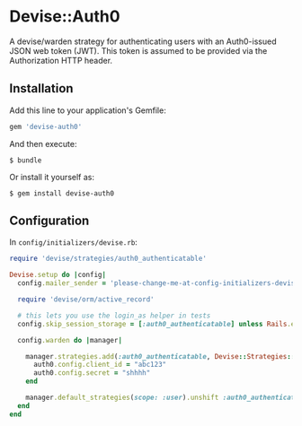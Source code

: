 # Devise::Auth0

A devise/warden strategy for authenticating users with an Auth0-issued JSON web
token (JWT). This token is assumed to be provided via the Authorization HTTP
header.

## Installation

Add this line to your application's Gemfile:

```ruby
gem 'devise-auth0'
```

And then execute:

    $ bundle

Or install it yourself as:

    $ gem install devise-auth0

## Configuration

In `config/initializers/devise.rb`:

``` ruby
require 'devise/strategies/auth0_authenticatable'

Devise.setup do |config|
  config.mailer_sender = 'please-change-me-at-config-initializers-devise@example.com'

  require 'devise/orm/active_record'

  # this lets you use the login_as helper in tests
  config.skip_session_storage = [:auth0_authenticatable] unless Rails.env.test?

  config.warden do |manager|

    manager.strategies.add(:auth0_authenticatable, Devise::Strategies::Auth0Authenticatable) do |auth0|
      auth0.config.client_id = "abc123"
      auth0.config.secret = "shhhh"
    end

    manager.default_strategies(scope: :user).unshift :auth0_authenticatable
  end
end
```

